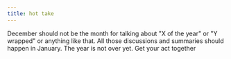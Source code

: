 ```yaml
---
title: hot take
---
```


December should not be the month for talking about "X of the year" or "Y
wrapped" or anything like that. All those discussions and summaries should
happen in January. The year is not over yet. Get your act together
